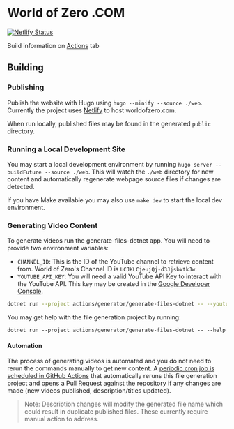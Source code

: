 # World of Zero .COM

[![Netlify Status](https://api.netlify.com/api/v1/badges/12203603-6aef-4169-a1f2-066fd72f654f/deploy-status)](https://app.netlify.com/sites/worldofzero/deploys)

Build information on [Actions](https://github.com/WorldOfZero/dotcom/actions) tab

## Building

### Publishing

Publish the website with Hugo using `hugo --minify --source ./web`. Currently the project uses [Netlify](https://netlify.com) to host worldofzero.com.

When run locally, published files may be found in the generated `public` directory.

### Running a Local Development Site

You may start a local development environment by running `hugo server --buildFuture --source ./web`. This will watch the `./web` directory for new content and automatically regenerate webpage source files if changes are detected.

If you have Make available you may also use `make dev` to start the local dev environment.

### Generating Video Content

To generate videos run the generate-files-dotnet app. You will need to provide two environment variables:

* `CHANNEL_ID`: This is the ID of the YouTube channel to retrieve content from. World of Zero's Channel ID is `UCJKLCjeujQj-d3JjsbVtkJw`.
* `YOUTUBE_API_KEY`: You will need a valid YouTube API Key to interact with the YouTube API. This key may be created in the [Google Developer Console](https://console.developers.google.com/).

```sh
dotnet run --project actions/generator/generate-files-dotnet -- --youtube-apikey=$env:YOUTUBE_API_KEY --channel=$env:CHANNEL_ID --output=./web/content/videos --template=./actions/generator/generate-files-dotnet/video.md.template --tags=./tags.yaml
```

You may get help with the file generation project by running:

```
dotnet run --project actions/generator/generate-files-dotnet -- --help
```

#### Automation

The process of generating videos is automated and you do not need to rerun the commands manually to get new content. A [periodic cron job is scheduled in GitHub Actions](./.github/workflows/automated-video-pages.yml) that automatically reruns this file generation project and opens a Pull Request against the repository if any changes are made (new videos published, description/titles updated).

> Note: Description changes will modify the generated file name which could result in duplicate published files. These currently require manual action to address.
